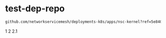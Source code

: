 # test-dep-repo

```bash
github.com/networkservicemesh/deployments-k8s/apps/nsc-kernel?ref=5e840a106abc160c407444a06f1b80a7c024a512
```

1
2
2.1